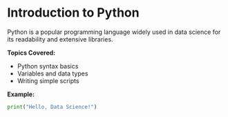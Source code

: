 # Introduction to Python

Python is a popular programming language widely used in data science for its readability and extensive libraries.

**Topics Covered:**
- Python syntax basics
- Variables and data types
- Writing simple scripts

**Example:**
```python
print("Hello, Data Science!")
```